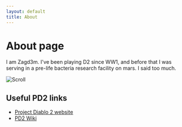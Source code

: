 ```yaml
---
layout: default
title: About
---
```

# About page

I am Zagd3m. I've been playing D2 since WW1, and before that I was serving in a pre-life bacteria research facility on mars. I said too much.

![Scroll](/patchnotes/assets/img/scroll.png)

## Useful PD2 links

- [Project Diablo 2 website](https://projectdiablo2.com/)
- [PD2 Wiki](https://wiki.projectdiablo2.com/wiki/Main_Page)

